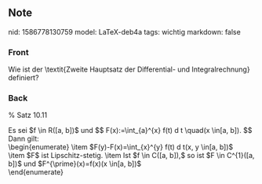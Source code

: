 ## Note
nid: 1586778130759
model: LaTeX-deb4a
tags: wichtig
markdown: false

### Front
Wie ist der \textit{Zweite Hauptsatz der Differential- und Integralrechnung} definiert?

### Back
% Satz 10.11<div>
</div><div>Es sei $f \in R([a, b])$ und
$$
F(x):=\int_{a}^{x} f(t) d t \quad(x \in[a, b]).
$$
</div><div>
</div><div>Dann gilt:</div><div>\begin{enumerate}
\item $F(y)-F(x)=\int_{x}^{y} f(t) d t(x, y \in[a, b])$</div><div>\item  $F$ ist Lipschitz-stetig.
\item Ist $f \in C([a, b]),$ so ist $F \in C^{1}([a, b])$ und $F^{\prime}(x)=f(x)(x \in[a, b])$
</div><div>\end{enumerate}</div>
